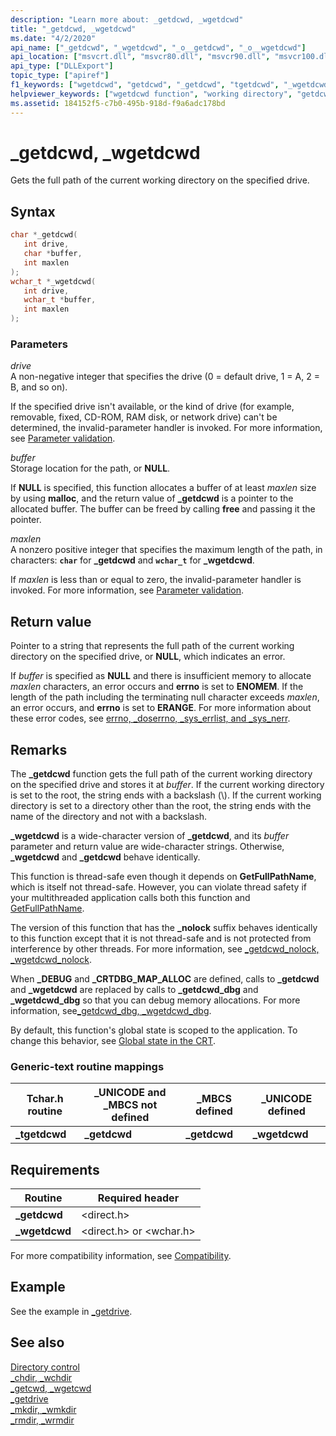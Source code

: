 ```yaml
---
description: "Learn more about: _getdcwd, _wgetdcwd"
title: "_getdcwd, _wgetdcwd"
ms.date: "4/2/2020"
api_name: ["_getdcwd", "_wgetdcwd", "_o__getdcwd", "_o__wgetdcwd"]
api_location: ["msvcrt.dll", "msvcr80.dll", "msvcr90.dll", "msvcr100.dll", "msvcr100_clr0400.dll", "msvcr110.dll", "msvcr110_clr0400.dll", "msvcr120.dll", "msvcr120_clr0400.dll", "ucrtbase.dll", "api-ms-win-crt-stdio-l1-1-0.dll", "api-ms-win-crt-environment-l1-1-0.dll", "api-ms-win-crt-private-l1-1-0.dll"]
api_type: ["DLLExport"]
topic_type: ["apiref"]
f1_keywords: ["wgetdcwd", "getdcwd", "_getdcwd", "tgetdcwd", "_wgetdcwd", "_tgetdcwd"]
helpviewer_keywords: ["wgetdcwd function", "working directory", "getdcwd function", "_getdcwd function", "_wgetdcwd function", "current working directory", "directories [C++], current working"]
ms.assetid: 184152f5-c7b0-495b-918d-f9a6adc178bd
---
```

# _getdcwd, _wgetdcwd

Gets the full path of the current working directory on the specified drive.

## Syntax

```C
char *_getdcwd(
   int drive,
   char *buffer,
   int maxlen
);
wchar_t *_wgetdcwd(
   int drive,
   wchar_t *buffer,
   int maxlen
);
```

### Parameters

*drive*<br/>
A non-negative integer that specifies the drive (0 = default drive, 1 = A, 2 = B, and so on).

If the specified drive isn't available, or the kind of drive (for example, removable, fixed, CD-ROM, RAM disk, or network drive) can't be determined, the invalid-parameter handler is invoked. For more information, see [Parameter validation](../parameter-validation.md).

*buffer*<br/>
Storage location for the path, or **NULL**.

If **NULL** is specified, this function allocates a buffer of at least *maxlen* size by using **malloc**, and the return value of **_getdcwd** is a pointer to the allocated buffer. The buffer can be freed by calling **free** and passing it the pointer.

*maxlen*<br/>
A nonzero positive integer that specifies the maximum length of the path, in characters: **`char`** for **_getdcwd** and **`wchar_t`** for **_wgetdcwd**.

If *maxlen* is less than or equal to zero, the invalid-parameter handler is invoked. For more information, see [Parameter validation](../parameter-validation.md).

## Return value

Pointer to a string that represents the full path of the current working directory on the specified drive, or **NULL**, which indicates an error.

If *buffer* is specified as **NULL** and there is insufficient memory to allocate *maxlen* characters, an error occurs and **errno** is set to **ENOMEM**. If the length of the path including the terminating null character exceeds *maxlen*, an error occurs, and **errno** is set to **ERANGE**. For more information about these error codes, see [errno, _doserrno, _sys_errlist, and _sys_nerr](../errno-doserrno-sys-errlist-and-sys-nerr.md).

## Remarks

The **_getdcwd** function gets the full path of the current working directory on the specified drive and stores it at *buffer*. If the current working directory is set to the root, the string ends with a backslash (\\). If the current working directory is set to a directory other than the root, the string ends with the name of the directory and not with a backslash.

**_wgetdcwd** is a wide-character version of **_getdcwd**, and its *buffer* parameter and return value are wide-character strings. Otherwise, **_wgetdcwd** and **_getdcwd** behave identically.

This function is thread-safe even though it depends on **GetFullPathName**, which is itself not thread-safe. However, you can violate thread safety if your multithreaded application calls both this function and [GetFullPathName](/windows/win32/api/fileapi/nf-fileapi-getfullpathnamew).

The version of this function that has the **_nolock** suffix behaves identically to this function except that it is not thread-safe and is not protected from interference by other threads. For more information, see [_getdcwd_nolock, _wgetdcwd_nolock](getdcwd-nolock-wgetdcwd-nolock.md).

When **_DEBUG** and **_CRTDBG_MAP_ALLOC** are defined, calls to **_getdcwd** and **_wgetdcwd** are replaced by calls to **_getdcwd_dbg** and **_wgetdcwd_dbg** so that you can debug memory allocations. For more information, see[_getdcwd_dbg, _wgetdcwd_dbg](getdcwd-dbg-wgetdcwd-dbg.md).

By default, this function's global state is scoped to the application. To change this behavior, see [Global state in the CRT](../global-state.md).

### Generic-text routine mappings

|Tchar.h routine|_UNICODE and _MBCS not defined|_MBCS defined|_UNICODE defined|
|---------------------|--------------------------------------|--------------------|-----------------------|
|**_tgetdcwd**|**_getdcwd**|**_getdcwd**|**_wgetdcwd**|

## Requirements

|Routine|Required header|
|-------------|---------------------|
|**_getdcwd**|\<direct.h>|
|**_wgetdcwd**|\<direct.h> or \<wchar.h>|

For more compatibility information, see [Compatibility](../compatibility.md).

## Example

See the example in [_getdrive](getdrive.md).

## See also

[Directory control](../directory-control.md)\
[_chdir, _wchdir](chdir-wchdir.md)\
[_getcwd, _wgetcwd](getcwd-wgetcwd.md)\
[_getdrive](getdrive.md)\
[_mkdir, _wmkdir](mkdir-wmkdir.md)\
[_rmdir, _wrmdir](rmdir-wrmdir.md)
